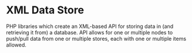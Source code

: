 # XML Data Store

PHP libraries which create an XML-based API for storing data in (and retrieving it from) a database. API allows for one or multiple nodes to push/pull data from one or multiple stores, each with one or multiple items allowed.

